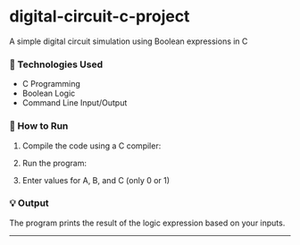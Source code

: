# digital-circuit-c-project
A simple digital circuit simulation using Boolean expressions in C

### 🧠 Technologies Used
- C Programming
- Boolean Logic
- Command Line Input/Output

### 🚀 How to Run
1. Compile the code using a C compiler:
2. Run the program:

3. Enter values for A, B, and C (only 0 or 1)

### 💡 Output
The program prints the result of the logic expression based on your inputs.

---


